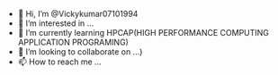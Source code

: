 - 👋 Hi, I’m @Vickykumar07101994
- 👀 I’m interested in ...
- 🌱 I’m currently learning HPCAP(HIGH PERFORMANCE COMPUTING  APPLICATION PROGRAMING)
- 💞️ I’m looking to collaborate on ...)
- 📫 How to reach me ...

<!---
Vickykumar07101994/Vickykumar07101994 is a ✨ special ✨ repository because its `README.md` (this file) appears on your GitHub profile.
You can click the Preview link to take a look at your changes.
--->
